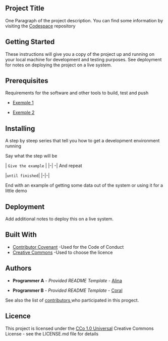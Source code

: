 ## **Project Title**
One Paragraph of the project description.
You can find some information by visiting the [Codespace](https://github.com/cod3spac3Academy?tab=repositories) repository

## **Getting Started**

These instructions will give you a copy of the project up and running on your local machine for development and testing purposes. See deployment for notes on deploying the project on a live system.


## **Prerequisites**

Requirements for the software and other tools to build, test and push

- [Exemple 1](https://www.example.com)


- [Exemple 2](https://www.example.com)

## **Installing**

A step by steep series that tell you how to get a development environment running

Say what the step will be

| `Give the example` |
|-| -|
And repeat

|`until finished`|
|-|-|

End with an example  of getting some data out of the system or using it for a little demo


## **Deployment**

Add additional notes to deploy this on a live system.

## **Built With**

- [Contributor Covenant](https://www.contributor-covenant.org/) -Used for the Code of Conduct
- [Creative Commons](https://creativecommons.org/licenses/?lang=es_ES) -Used to choose the licence

## **Authors**

- **Programmer A** - *Provided README Template* - [ Alina ](https://github.com/AlinaDorosh-dev)

- **Programmer B** - *Provided README Template* - [ Coral ](https://github.com/CoralRGE)

See also the list of [ contributors ](https://github.com/AlinaDorosh-dev/todo-list/graphs/contributors) who participated in this progect.

## **Licence**

This project is licensed under the [CCo 1.0 Universal](https://creativecommons.org/publicdomain/zero/1.0/deed.es) Creative Commons License - see the LICENSE.md file for details
